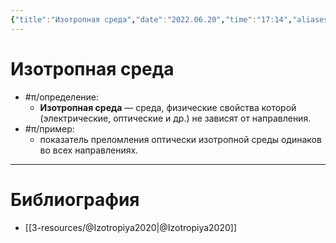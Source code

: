 ```yaml
---
{"title":"Изотропная среда","date":"2022.06.20","time":"17:14","aliases":["изотропной среды","изотропной среде"],"tags":["электродинамика","ммпэд"],"dg-publish":true,"permalink":"/7-radio-engineering/izotropnaya-sreda/","dgPassFrontmatter":true}
---
```



# Изотропная среда

- #π/определение:
	- **Изотропная среда** — среда, физические свойства которой (электрические, оптические и др.) не зависят от направления.
- #π/пример:
	- показатель преломления оптически изотропной среды одинаков во всех направлениях.

---

# Библиография

- [[3-resources/@Izotropiya2020\|@Izotropiya2020]]